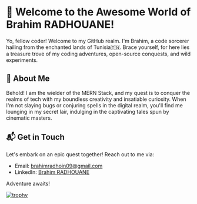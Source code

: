 # 🚀 Welcome to the Awesome World of Brahim RADHOUANE!

Yo, fellow coder! Welcome to my GitHub realm. I'm Brahim, a code sorcerer hailing from the enchanted lands of Tunisia🇹🇳. Brace yourself, for here lies a treasure trove of my coding adventures, open-source conquests, and wild experiments.

## 🌟 About Me

Behold! I am the wielder of the MERN Stack, and my quest is to conquer the realms of tech with my boundless creativity and insatiable curiosity. When I'm not slaying bugs or conjuring spells in the digital realm, you'll find me lounging in my secret lair, indulging in the captivating tales spun by cinematic masters.

<!--## 💻 Projects Galore

Venture forth, brave soul, and behold the wonders I've crafted:

 - [Project 1](link): Dive into the mystical depths of project 1, where wonders await!
- [Project 2](link): Embark on a thrilling journey through the realms of project 2, where magic reigns supreme!
- [Project 3](link): Brace yourself for an epic adventure in project 3, where the impossible becomes possible!

Seek more treasures in the depths of my repositories!

## 🤝 Contributions & Quests

Join me on my noble quests across the open-source lands:

- [Contribution 1](link): Witness the tale of contribution 1, where heroes unite for a common cause!
- [Contribution 2](link): Behold the legends of contribution 2, where champions rise to meet the challenges of our time!
- [Contribution 3](link): Dare to explore the mysteries of contribution 3, where the fate of the digital realm hangs in the balance!-->

## 📬 Get in Touch

Let's embark on an epic quest together! Reach out to me via:

- Email: [brahimradhoin09@gmail.com](mailto:brahimradhoin09@gmail.com)
- LinkedIn: [Brahim RADHOUANE](https://www.linkedin.com/in/brahim-radhouane/)

Adventure awaits!

[![trophy](https://github-profile-trophy.vercel.app/?username=brahim-radhoin)](https://github.com/ryo-ma/github-profile-trophy)
